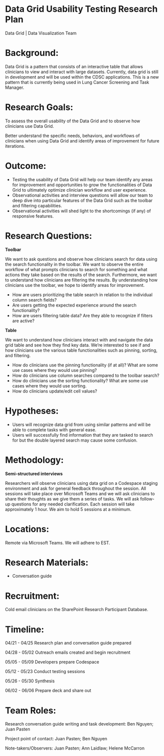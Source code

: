 # Data Grid Usability Testing Research Plan

Data Grid | Data Visualization Team


# Background:

Data Grid is a pattern that consists of an interactive table that allows clinicians to view and interact with large datasets. Currently, data grid is still in development and will be used within the CDSC applications. This is a new pattern that is currently being used in Lung Cancer Screening and Task Manager.


# Research Goals:

To assess the overall usability of the Data Grid and to observe how clinicians use Data Grid.

Better understand the specific needs, behaviors, and workflows of clinicians when using Data Grid and identify areas of improvement for future iterations.


# Outcome:



* Testing the usability of Data Grid will help our team identify any areas for improvement and opportunities to grow the functionalities of Data Grid to ultimately optimize clinician workflow and user experience.
* Observational activities and interview questions will allow our team to deep dive into particular features of the Data Grid such as the toolbar and filtering capabilities.
* Observational activities will shed light to the shortcomings (if any) of responsive features.


# Research Questions:

**Toolbar**

We want to ask questions and observe how clinicians search for data using the search functionality in the toolbar. We want to observe the entire workflow of what prompts clinicians to search for something and what actions they take based on the results of the search. Furthermore, we want to understand how clinicians are filtering the results. By understanding how clinicians use the toolbar, we hope to identify areas for improvement.



* How are users prioritizing the table search in relation to the individual column search fields?
* Are users getting the expected experience around the search functionality?
* How are users filtering table data? Are they able to recognize if filters are active?

**Table**

We want to understand how clinicians interact with and navigate the data grid table and see how they find key data. We’re interested to see if and how clinicians use the various table functionalities such as pinning, sorting, and filtering.



* How do clinicians use the pinning functionality (if at all)? What are some use cases where they would use pinning?
* How do clinicians use column searches compared to the toolbar search?
* How do clinicians use the sorting functionality? What are some use cases where they would use sorting.
* How do clinicians update/edit cell values?


# Hypotheses:



* Users will recognize data grid from using similar patterns and will be able to complete tasks with general ease.
* Users will successfully find information that they are tasked to search for but the double layered search may cause some confusion.


# Methodology:

**Semi-structured interviews**

Researchers will observe clinicians using data grid on a Codespace staging environment and ask for general feedback throughout the session. All sessions will take place over Microsoft Teams and we will ask clinicians to share their thoughts as we give them a series of tasks. We will ask follow-up questions for any needed clarification. Each session will take approximately 1 hour. We aim to hold 5 sessions at a minimum.


# Locations:

Remote via Microsoft Teams. We will adhere to EST.


# Research Materials:



* Conversation guide


# Recruitment:

Cold email clinicians on the SharePoint Research Participant Database.


# Timeline:

04/21 - 04/25 Research plan and conversation guide prepared

04/28 - 05/02 Outreach emails created and begin recruitment

05/05 - 05/09 Developers prepare Codespace 

05/12 - 05/23 Conduct testing sessions

05/26 - 05/30 Synthesis

06/02 - 06/06 Prepare deck and share out


# Team Roles:

Research conversation guide writing and task development: Ben Nguyen; Juan Pasten

Project point of contact: Juan Pasten; Ben Nguyen

Note-takers/Observers: Juan Pasten; Ann Laidlaw; Helene McCarron 

